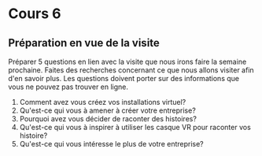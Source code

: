 # Cours 6
## Préparation en vue de la visite
Préparer 5 questions en lien avec la visite que nous irons faire la semaine prochaine. Faites des recherches concernant ce que nous allons visiter afin d'en savoir plus. Les questions doivent porter sur des informations que vous ne pouvez pas trouver en ligne. 

1. Comment avez vous créez vos installations virtuel?
2. Qu'est-ce qui vous à amener à créer votre entreprise?
3. Pourquoi avez vous décider de raconter des histoires?
4. Qu'est-ce qui vous à inspirer à utiliser les casque VR pour raconter vos histoire?
5. Qu'est-ce qui vous intéresse le plus de votre entreprise?
